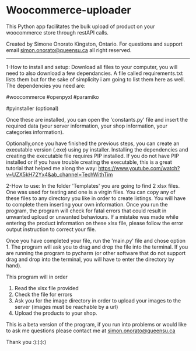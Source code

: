 # Woocommerce-uploader
This Python app facilitates the bulk upload of product on your woocommerce store through restAPI calls.

Created by Simone Onorato
Kingston, Ontario.
For questions and support email simon.onorato@queensu.ca
all right reserved.

-----------------------------------------------------------------------------------------------------------
1-How to install and setup: 
Download all files to your computer, you will need to also download a few dependancies.
A file called requirements.txt lists them but for the sake of simplicity i am going to list them here as well.
The dependencies you need are:

#woocommerce
#openpyxl
#paramiko

#pyinstaller (optional)

Once these are installed, you can open the 'constants.py' file and insert the required data (your server information, your shop information, your categories information).

Optionally,once you have finished the previous steps, you can create an executable version (.exe) using py installer. Installing the dependencies and creating the executable file requires PIP installed. If you do not have PIP installed or if you have trouble creating the executable, this is a great tutorial that helped me along the way:
https://www.youtube.com/watch?v=UZX5kH72Yx4&ab_channel=TechWithTim

2-How to use: 
In the folder 'Templates' you are going to find 2 xlsx files. One was used for testing and one is a virgin files. You can copy any of these files to any directory you like in order to create listings. You will have to complete them inserting your own information. Once you run the program, the program will check for fatal errors that could result in unwanted upload or unwanted behaviours. If a mistake was made while entering the product information on these xlsx file, please follow the error output instruction to correct your file.

Once you have completed your file, run the 'main.py' file and chose option 1. The program will ask you to drag and drop the file into the terminal. If you are running the program to pycharm (or other software that do not support drag and drop into the terminal, you will have to enter the directory by hand).

This program will in order
1. Read the xlsx file provided
2. Check the file for errors
3. Ask you for the image directory in order to upload your images to the server (images must be reachable by a url)
4. Upload the products to your shop.

This is a beta version of the program, if you run into problems or would like to ask me questions please contact me at
simon.onorato@queensu.ca

Thank you :):):):)
